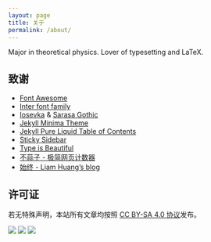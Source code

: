 ```yaml
---
layout: page
title: 关于
permalink: /about/
---
```


Major in theoretical physics. Lover of typesetting and LaTeX.

## 致谢

- [Font Awesome](https://fontawesome.com)
- [Inter font family](https://rsms.me/inter/)
- [Iosevka](https://typeof.net/Iosevka/) & [Sarasa Gothic](https://github.com/be5invis/Sarasa-Gothic)
- [Jekyll Minima Theme](https://jekyll.github.io/minima/)
- [Jekyll Pure Liquid Table of Contents](https://github.com/allejo/jekyll-toc)
- [Sticky Sidebar](https://abouolia.github.io/sticky-sidebar/)
- [Type is Beautiful](https://thetype.com/)
- [不蒜子 - 极简网页计数器](https://busuanzi.ibruce.info)
- [始终 - Liam Huang’s blog](https://liam.page/)

## 许可证

若无特殊声明，本站所有文章均按照 [CC BY-SA 4.0 协议](https://creativecommons.org/licenses/by-nc-sa/4.0/)发布。

<div class="cc-by-sa-logo">
  <img src="https://mirrors.creativecommons.org/presskit/icons/cc.svg">
  <img src="https://mirrors.creativecommons.org/presskit/icons/by.svg">
  <img src="https://mirrors.creativecommons.org/presskit/icons/sa.svg">
</div>
